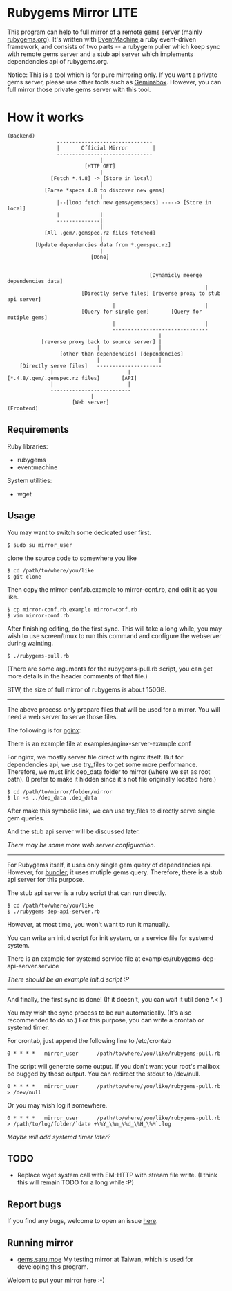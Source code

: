 # Rubygems Mirror LITE

This program can help to full mirror of a remote gems server (mainly [rubygems.org](http://rubygems.org)).
It's written with [EventMachine](http://rubyeventmachine.com),a ruby event-driven framework,
and consists of two parts -- a rubygem puller which keep sync with remote gems server and
a stub api server which implements dependencies api of rubygems.org.

Notice: This is a tool which is for pure mirroring only.
If you want a private gems server, please use other tools such as [Geminabox](https://github.com/geminabox/geminabox).
However, you can full mirror those private gems server with this tool.

# How it works

```
(Backend)
                -------------------------------
                |       Official Mirror        |
                -------------------------------
                              |
                         [HTTP GET]
                              |
              [Fetch *.4.8] -> [Store in local]
                              |
            [Parse *specs.4.8 to discover new gems]
                              |
                |--[loop fetch new gems/gemspecs] -----> [Store in local]
                |             |
                --------------|
                              |
            [All .gem/.gemspec.rz files fetched]
                              |
         [Update dependencies data from *.gemspec.rz]
                              |
                           [Done]


                                              [Dynamicly meerge dependencies data]
                                                                |
                        [Directly serve files] [reverse proxy to stub api server]
                                  |                             |
                        [Query for single gem]       [Query for mutiple gems]
                                  |                             |
                                  -------------------------------
                                                 |
           [reverse proxy back to source server] |
                             |                   |
                 [other than dependencies] [dependencies]
                             |                   |
    [Directly serve files]   ---------------------
              |                        |
[*.4.8/.gem/.gemspec.rz files]       [API]
              |                        |
              --------------------------
                           |
                     [Web server]
(Frontend)
```

## Requirements

Ruby libraries:

* rubygems
* eventmachine

System utilities:

* wget

## Usage

You may want to switch some dedicated user first.

    $ sudo su mirror_user

clone the source code to somewhere you like

    $ cd /path/to/where/you/like
    $ git clone

Then copy the mirror-conf.rb.example to mirror-conf.rb, and edit it as you like.

    $ cp mirror-conf.rb.example mirror-conf.rb
    $ vim mirror-conf.rb

After finishing editing, do the first sync.
This will take a long while, you may wish to use screen/tmux to run this command and
configure the webserver during wainting.

    $ ./rubygems-pull.rb

(There are some arguments for the rubygems-pull.rb script,
you can get more details in the header comments of that file.)

BTW, the size of full mirror of rubygems is about 150GB.

---

The above process only prepare files that will be used for a mirror.
You will need a web server to serve those files.

The following is for [nginx](http://nginx.org):

There is an example file at examples/nginx-server-example.conf

For nginx, we mostly server file direct with nginx itself.
But for dependencies api, we use try_files to get some more performance.
Therefore, we must link dep_data folder to mirror (where we set as root path).
(I prefer to make it hidden since it's not file originally located here.)

    $ cd /path/to/mirror/folder/mirror
    $ ln -s ../dep_data .dep_data

After make this symbolic link, we can use try_files to directly serve single gem queries.

And the stub api server will be discussed later.

_There may be some more web server configuration._

---

For Rubygems itself, it uses only single gem query of dependencies api.
However, for [bundler](http://bundler.io/), it uses mutiple gems query.
Therefore, there is a stub api server for this purpose.

The stub api server is a ruby script that can run directly.

    $ cd /path/to/where/you/like
    $ ./rubygems-dep-api-server.rb

However, at most time, you won't want to run it manually.

You can write an init.d script for init system, or a service file for systemd system.

There is an example for systemd service file at examples/rubygems-dep-api-server.service

_There should be an example init.d script :P_

---

And finally, the first sync is done! (If it doesn't, you can wait it util done ^.< )

You may wish the sync process to be run automatically.
(It's also recommended to do so.)
For this purpose, you can write a crontab or systemd timer.

For crontab, just append the following line to /etc/crontab

    0 * * * *   mirror_user      /path/to/where/you/like/rubygems-pull.rb

The script will generate some output.
If you don't want your root's mailbox be bugged by those output.
You can redirect the stdout to /dev/null.

    0 * * * *   mirror_user      /path/to/where/you/like/rubygems-pull.rb > /dev/null

Or you may wish log it somewhere.

    0 * * * *   mirror_user      /path/to/where/you/like/rubygems-pull.rb > /path/to/log/folder/`date +\%Y_\%m_\%d_\%H_\%M`.log

_Maybe will add systemd timer later?_

## TODO

* Replace wget system call with EM-HTTP with stream file write.
  (I think this will remain TODO for a long while :P)

## Report bugs

If you find any bugs, welcome to open an issue [here](https://github.com/danny8376/rubygems-mirror-lite/issues).

## Running mirror

* [gems.saru.moe](http://gems.saru.moe)
  My testing mirror at Taiwan, which is used for developing this program.

Welcom to put your mirror here :-)


